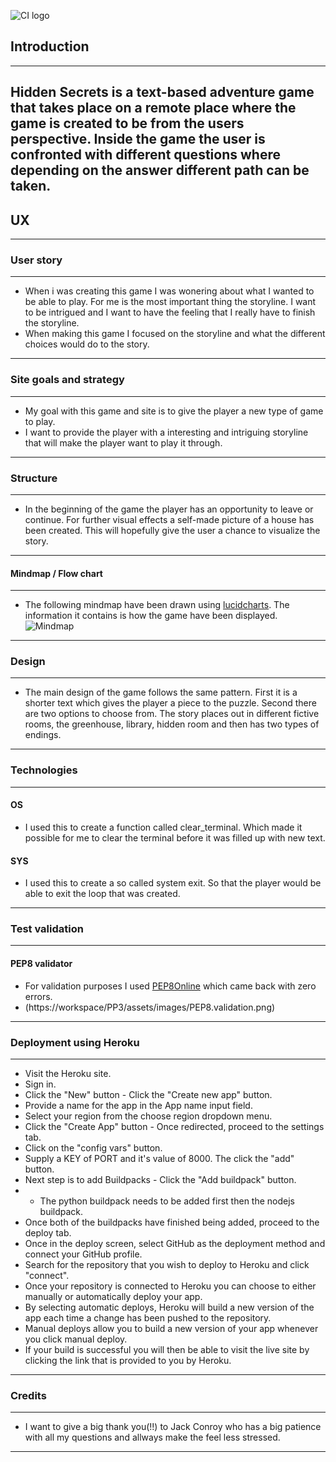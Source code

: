 ![CI logo](https://codeinstitute.s3.amazonaws.com/fullstack/ci_logo_small.png)


## Introduction 
----
Hidden Secrets is a text-based adventure game that takes place on a remote place where the game is created to be from the users perspective. Inside the game the user is confronted with different questions where depending on the answer different path can be taken. 
----
## UX
---
### User story 
----
* When i was creating this game I was wonering about what I wanted to be able to play. For me is the most important thing the storyline. I want to be intrigued and I want to have the feeling that I really have to finish the storyline. 
* When making this game I focused on the storyline and what the different choices would do to the story. 
---
### Site goals and strategy
---
* My goal with this game and site is to give the player a new type of game to play. 
* I want to provide the player with a interesting and intriguing storyline that will make the player want to play it through. 
---
### Structure
---
* In the beginning of the game the player has an opportunity to leave or continue. For further visual effects a self-made picture of a house has been created. This will hopefully give the user a chance to visualize the story. 
---
#### Mindmap / Flow chart 
---
* The following mindmap have been drawn using [lucidcharts](https://www.lucidchart.com/pages/). The information it contains is how the game have been displayed. 
![Mindmap](https://workspace/PP3/assets/images/Mindmap.PP3.png)
---
### Design 
---
* The main design of the game follows the same pattern. First it is a shorter text which gives the player a piece to the puzzle. Second there are two options to choose from. The story places out in different fictive rooms, the greenhouse, library, hidden room and then has two types of endings. 
---
### Technologies 
---
#### OS 
* I used this to create a function called clear_terminal. Which made it possible for me to clear the terminal before it was filled up with new text. 
#### SYS
* I used this to create a so called system exit. So that the player would be able to exit the loop that was created. 
---
### Test validation 
----
#### PEP8 validator 
* For validation purposes I used [PEP8Online](http://pep8online.com/) which came back with zero errors.
* (https://workspace/PP3/assets/images/PEP8.validation.png)

---- 
### Deployment using Heroku
----
* Visit the Heroku site.
* Sign in.
* Click the "New" button - Click the "Create new app" button.
* Provide a name for the app in the App name input field.
* Select your region from the choose region dropdown menu.
* Click the "Create App" button - Once redirected, proceed to the settings tab.
* Click on the "config vars" button.
* Supply a KEY of PORT and it's value of 8000. The click the "add" button.
* Next step is to add Buildpacks - Click the "Add buildpack" button.
* * The python buildpack needs to be added first then the nodejs buildpack.
* Once both of the buildpacks have finished being added, proceed to the deploy tab.
* Once in the deploy screen, select GitHub as the deployment method and connect your GitHub profile.
* Search for the repository that you wish to deploy to Heroku and click "connect".
* Once your repository is connected to Heroku you can choose to either manually or automatically deploy your app.
* By selecting automatic deploys, Heroku will build a new version of the app each time a change has been pushed to the repository.
* Manual deploys allow you to build a new version of your app whenever you click manual deploy.
* If your build is successful you will then be able to visit the live site by clicking the link that is provided to you by Heroku.
---
### Credits 
---
* I want to give a big thank you(!!) to Jack Conroy who has a big patience with all my questions and allways make the feel less stressed. 
---
